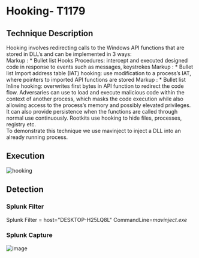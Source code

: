 # Hooking- T1179

## Technique Description
Hooking involves redirecting calls to the Windows API functions that are stored in DLL’s and can be implemented in 3 ways:  
Markup : * Bullet list	Hooks Procedures: intercept and executed designed code in response to events such as messages, keystrokes
 Markup : * Bullet list	Import address table (IAT) hooking: use modification to a process’s IAT, where pointers to imported API functions are stored
 Markup : * Bullet list	Inline hooking: overwrites first bytes in API function to redirect the code flow. 
Adversaries can use to load and execute malicious code within the context of another process, which masks the code execution while also allowing access to the process’s memory and possibly elevated privileges. It can also provide persistence when the functions are called through normal use continuously.
Rootkits use hooking to hide files, processes, registry etc.   
To demonstrate this technique we use mavinject to inject a DLL into an already running process. 


## Execution
![hooking](https://user-images.githubusercontent.com/36422282/55609607-1225a280-574f-11e9-8093-62bb26324d9b.JPG)

## Detection
### Splunk Filter
Splunk Filter = host="DESKTOP-H25LQ8L" CommandLine=*mavinject.exe* 

### Splunk Capture
![image](https://user-images.githubusercontent.com/36422282/55609631-249fdc00-574f-11e9-8011-0cac0b784aeb.png)

